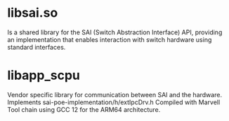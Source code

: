 # libsai.so 
Is a shared library for the SAI (Switch Abstraction Interface) API, providing an implementation that enables interaction with switch hardware using standard interfaces.

# libapp_scpu
Vendor specific library for communication between SAI and the hardware.
Implements sai-poe-implementation/h/extIpcDrv.h
Compiled with Marvell Tool chain using GCC 12 for the ARM64 architecture.